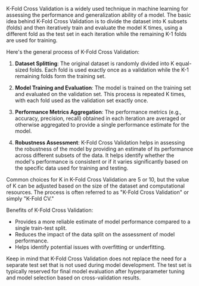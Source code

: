 K-Fold Cross Validation is a widely used technique in machine learning for assessing the performance and generalization ability of a model. The basic idea behind K-Fold Cross Validation is to divide the dataset into K subsets (folds) and then iteratively train and evaluate the model K times, using a different fold as the test set in each iteration while the remaining K-1 folds are used for training.

Here's the general process of K-Fold Cross Validation:

1. **Dataset Splitting**: The original dataset is randomly divided into K equal-sized folds. Each fold is used exactly once as a validation while the K-1 remaining folds form the training set.

2. **Model Training and Evaluation**: The model is trained on the training set and evaluated on the validation set. This process is repeated K times, with each fold used as the validation set exactly once.

3. **Performance Metrics Aggregation**: The performance metrics (e.g., accuracy, precision, recall) obtained in each iteration are averaged or otherwise aggregated to provide a single performance estimate for the model.

4. **Robustness Assessment**: K-Fold Cross Validation helps in assessing the robustness of the model by providing an estimate of its performance across different subsets of the data. It helps identify whether the model's performance is consistent or if it varies significantly based on the specific data used for training and testing.

Common choices for K in K-Fold Cross Validation are 5 or 10, but the value of K can be adjusted based on the size of the dataset and computational resources. The process is often referred to as "K-Fold Cross Validation" or simply "K-Fold CV."

Benefits of K-Fold Cross Validation:

- Provides a more reliable estimate of model performance compared to a single train-test split.
- Reduces the impact of the data split on the assessment of model performance.
- Helps identify potential issues with overfitting or underfitting.

Keep in mind that K-Fold Cross Validation does not replace the need for a separate test set that is not used during model development. The test set is typically reserved for final model evaluation after hyperparameter tuning and model selection based on cross-validation results.